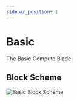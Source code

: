 ```yaml
---
sidebar_position: 1
---
```


# Basic
The Basic Compute Blade

## Block Scheme
![Basic Block Scheme](/img/hardware/basic-block-scheme.png)